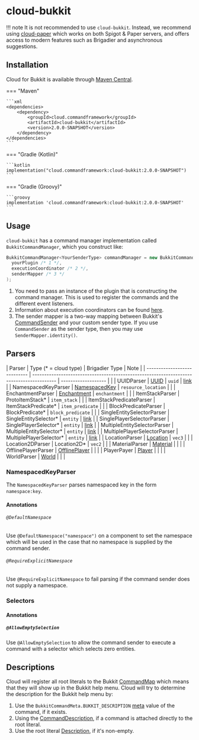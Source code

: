 # cloud-bukkit

<!-- prettier-ignore -->
!!! note
    It is not recommended to use `cloud-bukkit`. Instead, we recommend using [cloud-paper](paper.md) which works on both
    Spigot & Paper servers, and offers access to modern features such as Brigadier and asynchronous suggestions.

## Installation

Cloud for Bukkit is available through [Maven Central](https://search.maven.org/search?q=cloud.commandframework).

<!-- prettier-ignore -->
=== "Maven"

    ```xml
    <dependencies>
        <dependency>
            <groupId>cloud.commandframework</groupId>
            <artifactId>cloud-bukkit</artifactId>
            <version>2.0.0-SNAPSHOT</version>
        </dependency>
    </dependencies>
    ```

=== "Gradle (Kotlin)"

    ```kotlin
    implementation("cloud.commandframework:cloud-bukkit:2.0.0-SNAPSHOT")
    ```

=== "Gradle (Groovy)"

    ```groovy
    implementation 'cloud.commandframework:cloud-bukkit:2.0.0-SNAPSHOT'
    ```

## Usage

`cloud-bukkit` has a command manager implementation called `BukkitCommandManager`, which you construct like:

```java
BukkitCommandManager<YourSenderType> commandManager = new BukkitCommandManager<>(
  yourPlugin /* 1 */,
  executionCoordinator /* 2 */,
  senderMapper /* 3 */
);
```

1. You need to pass an instance of the plugin that is constructing the command manager. This is used to register
   the commands and the different event listeners.
2. Information about execution coordinators can be found
   [here](../core/index.md#execution-coordinators).
3. The sender mapper is a two-way mapping between Bukkit's
   [CommandSender](https://jd.papermc.io/paper/1.20/org/bukkit/command/CommandSender.html) and your custom sender type.
   If you use `CommandSender` as the sender type, then you may use `SenderMapper.identity()`.

## Parsers

| Parser | Type (\* = cloud type) | Brigadier Type | Note |
| ---------------------------- | ---------------------------------------------------------------------------------------- | ------------------- | |
| UUIDParser | [UUID](https://docs.oracle.com/en/java/javase/21/docs/api/java.base/java/util/UUID.html) | `uuid` | [link](#namespacedkeyparser) |
| NamespacedKeyParser | [NamespacedKey](https://jd.papermc.io/paper/1.20/org/bukkit/NamespacedKey.html) | `resource_location` | |
| EnchantmentParser | [Enchantment](https://jd.papermc.io/paper/1.20/org/bukkit/enchantments/Enchantment.html) | `enchantment` | |
| ItemStackParser | ProtoItemStack\* | `item_stack` | |
| ItemStackPredicateParser | ItemStackPredicate\* | `item_predicate` | |
| BlockPredicateParser | BlockPredicate\* | `block_predicate` | |
| SingleEntitySelectorParser | SingleEntitySelector\* | `entity` | [link](#selectors) |
| SinglePlayerSelectorParser | SinglePlayerSelector\* | `entity` | [link](#selectors) |
| MultipleEntitySelectorParser | MultipleEntitySelector\* | `entity` | [link](#selectors) |
| MultiplePlayerSelectorParser | MultiplePlayerSelector\* | `entity` | [link](#selectors) |
| LocationParser | [Location](https://jd.papermc.io/paper/1.20/org/bukkit/Location.html) | `vec3` | |
| Location2DParser | Location2D\* | `vec2` | |
| MaterialParser | [Material](https://jd.papermc.io/paper/1.20/org/bukkit/Material.html) | | |
| OfflinePlayerParser | [OfflinePlayer](https://jd.papermc.io/paper/1.20/org/bukkit/OfflinePlayer.html) | | |
| PlayerPayer | [Player](https://jd.papermc.io/paper/1.20/org/bukkit/entity/Player.html) | | |
| WorldParser | [World](https://jd.papermc.io/paper/1.20/org/bukkit/World.html) | | |

### NamespacedKeyParser

The `NamespacedKeyParser` parses namespaced key in the form `namespace:key`.

#### Annotations

###### `@DefaultNamespace`

Use `@DefaultNamespace("namespace")` on a component to set the namespace which will be used in the case that no
namespace is supplied by the command sender.

###### `@RequireExplicitNamespace`

Use `@RequireExplicitNamespace` to fail parsing if the command sender does not supply a namespace.

### Selectors

#### Annotations

##### `@AllowEmptySelection`

Use `@AllowEmptySelection` to allow the command sender to execute a command with a selector which selects zero entities.

## Descriptions

Cloud will register all root literals to the Bukkit [CommandMap](https://jd.papermc.io/paper/1.20/org/bukkit/command/CommandMap.html)
which means that they will show up in the Bukkit help menu.
Cloud will try to determine the description for the Bukkit help menu by:

1. Use the `BukkitCommandMeta.BUKKIT_DESCRIPTION` [meta](../core/index.md#command-meta) value of the command, if it exists.
2. Using the [CommandDescription](../core/index.md#command-descriptions), if a command is attached directly to the root literal.
3. Use the root literal [Description](../core/index.md#component-descriptions), if it's non-empty.
